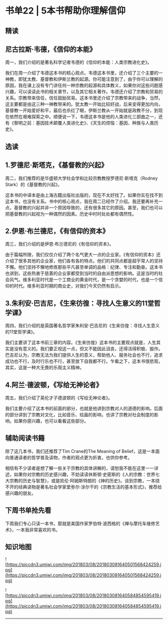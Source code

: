 # 书单22 | 5本书帮助你理解信仰

## 精读

## 尼古拉斯·韦德，《信仰的本能》

周一，我们介绍的是著名科学记者韦德的《信仰的本能：人类宗教进化史》。

我们在周一介绍了韦德这本书的核心观点。韦德这本书里，还介绍了三个主要的一神教，即犹太教、基督教和伊斯兰教的起源。你可能注意到了，由于你可以理解的原因，我在课上没有专门讲任何一种宗教的起源和具体教义，如果你对这些问题感兴趣，可以读读此书的相关章节，以及其它相关著作。韦德还介绍了宗教和贸易的关系。宗教带来信任，信任鼓励贸易。这本书里还介绍了宗教带来的战争，当然，这主要都是由这三种一神教带来的。犹太教一开始比较好战，后来变得更加内向，基督教一开始爱好和平，最后也杀红了眼，伊斯兰教从一开始就是政教不分，到现在依然在艰难探索之中。顺便说一下，韦德这本书是他的人类进化三部曲之一，还有《黎明之前：基因技术颠覆人类进化史》、《天生的烦恼：基因、种族与人类历史》。

## 选读

## 1.罗德尼·斯塔克，《基督教的兴起》

周二，我们推荐的是华盛顿大学社会学和比较宗教教授罗德尼·斯塔克（Rodney Stark）的《基督教的兴起》。

这本书的中译本是由上海古籍出版社出版的，现在不太好找了。如果你实在找不到这本书，也没有关系。书中的核心观点，我在周二已经作了介绍。我还要再补充一点，基督教的兴起并非一个原因导致的，还有很多其它的原因。甚至，我们也可以把基督教的兴起视为一种偶然的因素。历史中时时处处都有偶然性。

## 2.伊恩·布兰德尼，《有信仰的资本》

周三，我们介绍的是伊恩·布兰德尼的《有信仰的资本》。

由于篇幅所限，我们仅仅介绍了两个名气更大一点的企业家。《有信仰的资本》还介绍了很多其他的企业家，他们各有各的特点。他们的共同点都是超乎常人的坚持不懈。他们坚持不懈地修炼那些平凡甚至单调的品格：纪律、专注和勤奋。这本书也讲到，这些热衷于慈善的企业家都受到当时的自由派思想的影响。这是当时的社会风气。维多利亚时代是一个工商业的黄金时代，是一个贪婪的时代，也是一个信仰的时代。维多利亚时期的商业史，对我们今天仍然有启示。

## 3.朱利安·巴吉尼，《生来彷徨：寻找人生意义的11堂哲学课》

周四，我们介绍的是英国著名哲学家朱利安·巴吉尼的《生来彷徨：寻找人生意义的11堂哲学课》。

我们主要讲了这本书前三章的内容。《生来彷徨》这本书的主要观点就是，人生其实是没有意义的。我们要正视这一点，但又不能因此沮丧，还得活得积极、振作。巴吉尼认为，宗教无法为我们提供人生的意义，帮助他人、服务社会也不行，追求成功也不行，及时行乐也不行，甚至放下自我都不行。乍看之下，这本书很悲观，其实，这是一种大无畏的乐观主义精神。

## 4.阿兰·德波顿，《写给无神论者》

周五，我们介绍了英伦才子德波顿的《写给无神论者》。

我们主要介绍了这本书的前面的部分，也就是他讲到宗教对人的道德的影响。后面的部分讲到了宗教对文化，比如音乐、绘画的影响，也讲了宗教对社会制度的影响。如果你感兴趣，也可以看看这些部分。

## 辅助阅读书籍

除了这几本书，我们还推荐了Tim Crane的The Meaning of Belief，这是一本面向普通读者的哲学普及读物，作者的观点更为折衷，也供你参考。

相信有不少读者是想了解一些关于宗教的具体讲解的，请恕我不能在这里一一详述，如果你对宗教的历史感兴趣，不妨读读休斯顿·史密斯的《人的宗教：世界七大宗教的历史与智慧》，或是凯伦·阿姆斯特朗的《神的历史》。谈到宗教，一本绕不开的经典读物是著名社会学家爱弥尔·涂尔干的《宗教生活的基本形式》，推荐给感兴趣的朋友。

## 下周书单抢先看

下周我们专心只读一本书，那就是美国作家罗伯特·波西格的《禅与摩托车维修艺术》，一本我非常喜欢的书。

## 知识地图

![https://piccdn3.umiwi.com/img/201803/08/201803081640501568424259.jpg](https://piccdn3.umiwi.com/img/201803/08/201803081640501568424259.jpg)

![https://piccdn3.umiwi.com/img/201803/08/201803081640584854595419.jpg](https://piccdn3.umiwi.com/img/201803/08/201803081640584854595419.jpg)

---
